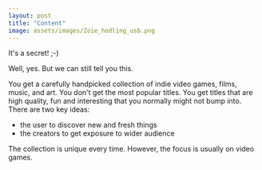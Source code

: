 ```yaml
---
layout: post
title: "Content"
image: assets/images/Zoie_hodling_usb.png
---
```

It's a secret! ;-)

Well, yes. But we can still tell you this.

You get a carefully handpicked collection of indie video games, films, music, and art. You don't get the most popular titles. You get titles that are high quality, fun and interesting that you normally might not bump into. There are two key ideas:
 - the user to discover new and fresh things
 - the creators to get exposure to wider audience

The collection is unique every time. However, the focus is usually on video games.
